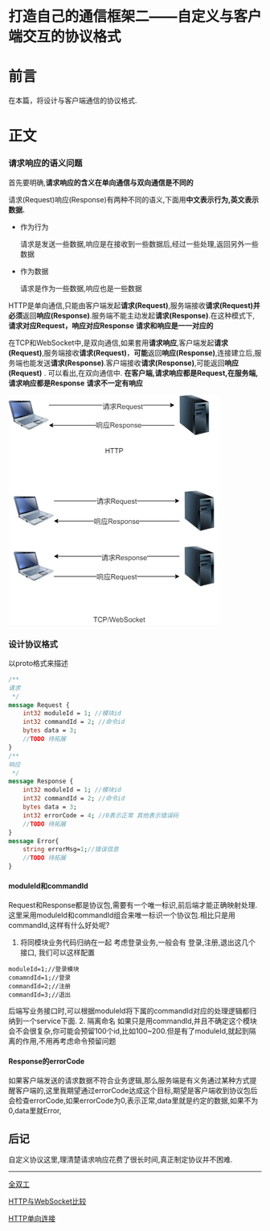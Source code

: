 # 打造自己的通信框架二——自定义与客户端交互的协议格式

# 前言

在本篇，将设计与客户端通信的协议格式.

# 正文

### 请求响应的语义问题

首先要明确,**请求响应的含义在单向通信与双向通信是不同的** 

请求(Request)响应(Response)有两种不同的语义,下面用**中文表示行为,英文表示数据.**

* 作为行为

  请求是发送一些数据,响应是在接收到一些数据后,经过一些处理,返回另外一些数据

* 作为数据

  请求是作为一些数据,响应也是一些数据

HTTP是单向通信,只能由客户端发起**请求(Request)**,服务端接收**请求(Request)**并**必须**返回**响应(Response)**.服务端不能主动发起**请求(Response)**.在这种模式下,**请求对应Request，响应对应Response**  **请求和响应是一一对应的**

在TCP和WebSocket中,是双向通信,如果套用**请求响应**,客户端发起**请求(Request)**,服务端接收**请求(Request)**，**可能**返回**响应(Response)**,连接建立后,服务端也能发送**请求(Response)**.客户端接收**请求(Response)**,可能返回**响应(Request)** . 可以看出,在双向通信中. **在客户端,请求响应都是Request,在服务端,请求响应都是Response** **请求不一定有响应**

![](img/通信协议-cs.png)

### 设计协议格式
以proto格式来描述

```protobuf
/**
请求
 */
message Request {
    int32 moduleId = 1; //模块id
    int32 commandId = 2; //命令id
    bytes data = 3;
    //TODO 待拓展
}
/**
响应
 */
message Response {
    int32 moduleId = 1; //模块id
    int32 commandId = 2; //命令id
    bytes data = 3;
    int32 errorCode = 4; //0表示正常 其他表示错误码
    //TODO 待拓展
}
message Error{
	string errorMsg=1;//错误信息
	//TODO 待拓展
}
```

#### moduleId和commandId
Request和Response都是协议包,需要有一个唯一标识,前后端才能正确映射处理.这里采用moduleId和commandId组合来唯一标识一个协议包.相比只是用commandId,这样有什么好处呢?
1. 将同模块业务代码归纳在一起
考虑登录业务,一般会有  登录,注册,退出这几个接口, 我们可以这样配置
```
moduleId=1;//登录模块
comamndId=1;//登录
commandId=2;//注册
commandId=3;//退出
```
后端写业务接口时,可以根据moduleId将下属的commandId对应的处理逻辑都归纳到一个service下面.
2. 隔离命名
如果只是用commandId,并且不确定这个模块会不会很复杂,你可能会预留100个id,比如100~200.但是有了moduleId,就起到隔离的作用,不用再考虑命令预留问题

#### Response的errorCode
如果客户端发送的请求数据不符合业务逻辑,那么服务端是有义务通过某种方式提醒客户端的,这里我期望通过errorCode达成这个目标,期望是客户端收到协议包后会检查errorCode,如果errorCode为0,表示正常,data里就是约定的数据,如果不为0,data里就Error,

## 后记

自定义协议这里,理清楚请求响应花费了很长时间,真正制定协议并不困难.




---

[全双工](https://steemit.com/tcp/@cifer/tcp)

[HTTP与WebSocket比较](https://blog.csdn.net/CoderTnT/article/details/81104970 )

[HTTP单向连接](https://blog.csdn.net/cyb519/article/details/79046833)

